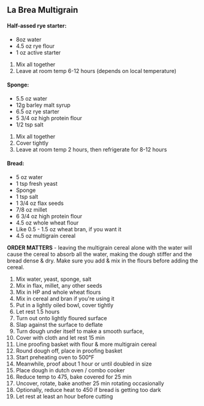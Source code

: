 ## La Brea Multigrain
#### Half-assed rye starter:
* 8oz water
* 4.5 oz rye flour
* 1 oz active starter

1. Mix all together 
2. Leave at room temp 6-12 hours (depends on local temperature)

#### Sponge: 
* 5.5 oz water
* 12g barley malt syrup
* 6.5 oz rye starter
* 5 3/4 oz high protein flour
* 1/2 tsp salt

1. Mix all together
2. Cover tightly
2. Leave at room temp 2 hours, then refrigerate for 8-12 hours

#### Bread: 
* 5 oz water
* 1 tsp fresh yeast
* Sponge
* 1 tsp salt
* 1 3/4 oz flax seeds
* 7/8 oz millet
* 6 3/4 oz high protein flour
* 4.5 oz whole wheat flour
* Like 0.5 - 1.5 oz wheat bran, if you want it
* 4.5 oz multigrain cereal

**ORDER MATTERS** - leaving the multigrain cereal alone with the water will cause the cereal to absorb all the water, making the dough stiffer and the bread dense & dry. Make sure you add & mix in the flours before adding the cereal. 

1. Mix water, yeast, sponge, salt
2. Mix in flax, millet, any other seeds
3. Mix in HP and whole wheat flours
4. Mix in cereal and bran if you're using it
5. Put in a lightly oiled bowl, cover tightly
6. Let rest 1.5 hours
7. Turn out onto lightly floured surface
8. Slap against the surface to deflate
9. Turn dough under itself to make a smooth surface, 
10. Cover with cloth and let rest 15 min
11. Line proofing basket with flour & more multigrain cereal
12. Round dough off, place in proofing basket
13. Start preheating oven to 500&deg;F
14. Meanwhile, proof about 1 hour or until doubled in size
15. Place dough in dutch oven / combo cooker
16. Reduce temp to 475, bake covered for 25 min
17. Uncover, rotate, bake another 25 min rotating occasionally
18. Optionally, reduce heat to 450 if bread is getting too dark
19. Let rest at least an hour before cutting

